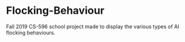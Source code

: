 # Flocking-Behaviour
Fall 2019 CS-596 school project made to display the various types of AI flocking behaviours.
